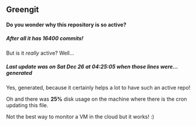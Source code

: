 ## Greengit

#### Do you wonder why this repository is so active?

##### After all it has 16400 commits!

But is it *really* active? Well...

##### Last update was on Sat Dec 26 at 04:25:05 when those lines were... generated

Yes, generated, because it certainly helps a lot to have such an active repo!

Oh and there was **25%** disk usage on the machine
where there is the cron updating this file.

Not the best way to monitor a VM in the cloud but it works! :)
